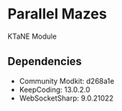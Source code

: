 # Parallel Mazes
KTaNE Module

## Dependencies
* Community Modkit: d268a1e
* KeepCoding: 13.0.2.0
* WebSocketSharp: 9.0.21022
